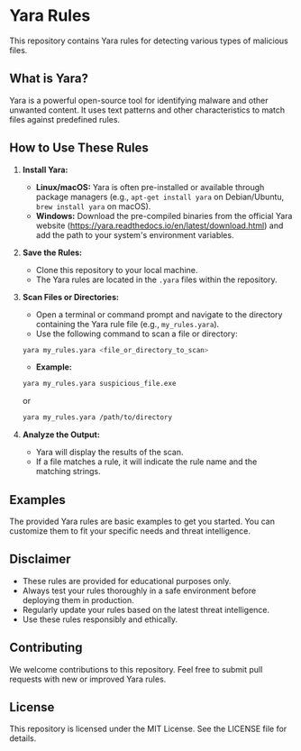 # Yara Rules

This repository contains Yara rules for detecting various types of malicious files.

## What is Yara?

Yara is a powerful open-source tool for identifying malware and other unwanted content. It uses text patterns and other characteristics to match files against predefined rules.

## How to Use These Rules

1. **Install Yara:**
    * **Linux/macOS:**
        Yara is often pre-installed or available through package managers (e.g., `apt-get install yara` on Debian/Ubuntu, `brew install yara` on macOS).
    * **Windows:**
        Download the pre-compiled binaries from the official Yara website (https://yara.readthedocs.io/en/latest/download.html) and add the path to your system's environment variables.

2. **Save the Rules:**
    * Clone this repository to your local machine.
    * The Yara rules are located in the `.yara` files within the repository.

3. **Scan Files or Directories:**
    * Open a terminal or command prompt and navigate to the directory containing the Yara rule file (e.g., `my_rules.yara`).
    * Use the following command to scan a file or directory:

    ```bash
    yara my_rules.yara <file_or_directory_to_scan>
    ```

    * **Example:**

    ```bash
    yara my_rules.yara suspicious_file.exe
    ```
    or
    ```bash
    yara my_rules.yara /path/to/directory
    ```

4. **Analyze the Output:**
    * Yara will display the results of the scan.
    * If a file matches a rule, it will indicate the rule name and the matching strings.

## Examples

The provided Yara rules are basic examples to get you started. You can customize them to fit your specific needs and threat intelligence.

## Disclaimer

* These rules are provided for educational purposes only.
* Always test your rules thoroughly in a safe environment before deploying them in production.
* Regularly update your rules based on the latest threat intelligence.
* Use these rules responsibly and ethically.

## Contributing

We welcome contributions to this repository. Feel free to submit pull requests with new or improved Yara rules.

## License

This repository is licensed under the MIT License. See the LICENSE file for details.
